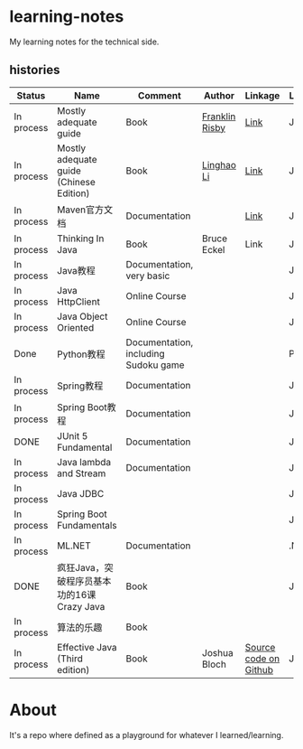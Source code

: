 # learning-notes

My learning notes for the technical side.


## histories    


Status | Name | Comment | Author | Linkage | Language | Folder
----|--------| ---- | ------ | --- | ------- | -------
In process | Mostly adequate guide | Book |  [Franklin Risby](https://github.com/DrBoolean) | [Link](https://github.com/MostlyAdequate/mostly-adequate-guide) | Javascript | [mostly-adequate-guide](./mostly-adequate-guide)
In process | Mostly adequate guide (Chinese Edition) | Book | [Linghao Li](https://github.com/llh911001) | [Link](https://github.com/llh911001/mostly-adequate-guide-chinese/) | Javascript | [mostly-adequate-guide](./mostly-adequate-guide)
In process | Maven官方文档 | Documentation |  | [Link](http://maven.apache.org/guides/index.html) | Java | [Part I](./maven-tutorial), [Part II](./maven-tutorial-2)
In process | Thinking In Java | Book | Bruce Eckel | Link | Java  | [Thinking in java](./thinking_in_java)
In process | Java教程 | Documentation, very basic |  |  | Java | [Link](./java-tutorial)
In process | Java HttpClient | Online Course |  |  | Java | [Link](./java-httpclient)
In process | Java Object Oriented | Online Course |  |  | Java | [Link](./java-object-oriented)
Done | Python教程 | Documentation, including Sudoku game |  |  | Python | [Link](./python-tutorial)
In process | Spring教程 | Documentation |  |  | Java | [Link](./spring-tutorial)
In process | Spring Boot教程 | Documentation |  |  | Java | 
DONE | JUnit 5 Fundamental | Documentation |  |  | Java | 
In process | Java lambda and Stream | Documentation | | | Java | [Link](./java-stream/)
In process | Java JDBC |  | | | Java | [Link](./java-jdbc/)
In process | Spring Boot Fundamentals | | | | Java | [Link](./spring-boot-fundamentals/)
In process | ML.NET | Documentation | | | .Net | 
DONE | 疯狂Java，突破程序员基本功的16课 Crazy Java | Book | | | Java | [Link](./crazy-java-16-lessons)
In process | 算法的乐趣 | Book | | | | [Link](./algorithm-pleasure)
In process | Effective Java (Third edition) | Book | Joshua Bloch | [Source code on Github](https://github.com/jbloch/effective-java-3e-source-code) | Java | [Link](./effective-java)


# About

It's a repo where defined as a playground for whatever I learned/learning.
